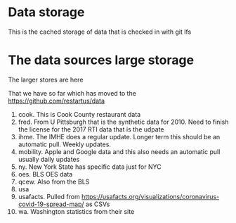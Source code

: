 # Data storage
This is the cached storage of data that is checked in with git lfs


# The data sources large storage
The larger stores are here

That we have so far which has moved to the https://github.com/restartus/data 

1. cook. This is Cook County restaurant data
2. fred. From U Pittsburgh that is the synthetic data for 2010. Need to finish
   the license for the 2017 RTI data that is the udpate
3. ihme. The IMHE does a regular update. Longer term this should be an automatic
   pull. Weekly updates.
4. mobility. Apple and Google data and this also needs an automatic pull usually
   daily updates
5. ny. New York State has specific data just for NYC
6. oes. BLS OES data
7. qcew. Also from the BLS
8. usa
8. usafacts. Pulled from
   https://usafacts.org/visualizations/coronavirus-covid-19-spread-map/ as CSVs
9. wa. Washington statistics from their site
